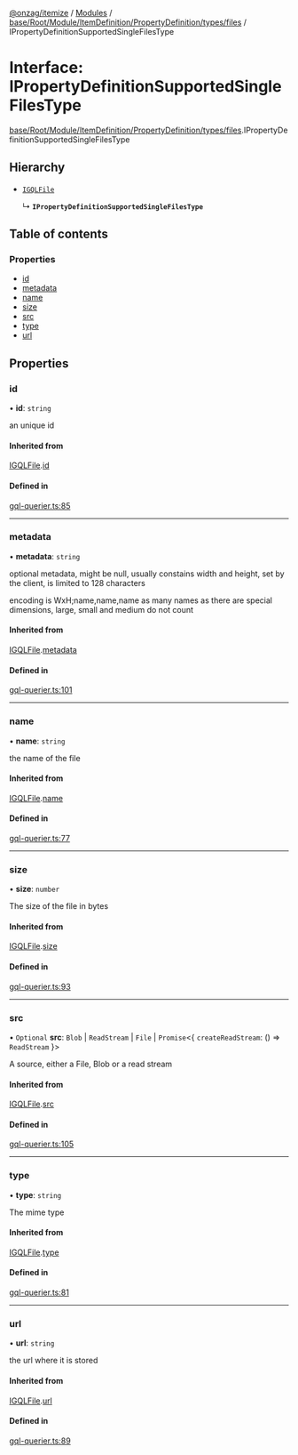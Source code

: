 [@onzag/itemize](../README.md) / [Modules](../modules.md) / [base/Root/Module/ItemDefinition/PropertyDefinition/types/files](../modules/base_Root_Module_ItemDefinition_PropertyDefinition_types_files.md) / IPropertyDefinitionSupportedSingleFilesType

# Interface: IPropertyDefinitionSupportedSingleFilesType

[base/Root/Module/ItemDefinition/PropertyDefinition/types/files](../modules/base_Root_Module_ItemDefinition_PropertyDefinition_types_files.md).IPropertyDefinitionSupportedSingleFilesType

## Hierarchy

- [`IGQLFile`](gql_querier.IGQLFile.md)

  ↳ **`IPropertyDefinitionSupportedSingleFilesType`**

## Table of contents

### Properties

- [id](base_Root_Module_ItemDefinition_PropertyDefinition_types_files.IPropertyDefinitionSupportedSingleFilesType.md#id)
- [metadata](base_Root_Module_ItemDefinition_PropertyDefinition_types_files.IPropertyDefinitionSupportedSingleFilesType.md#metadata)
- [name](base_Root_Module_ItemDefinition_PropertyDefinition_types_files.IPropertyDefinitionSupportedSingleFilesType.md#name)
- [size](base_Root_Module_ItemDefinition_PropertyDefinition_types_files.IPropertyDefinitionSupportedSingleFilesType.md#size)
- [src](base_Root_Module_ItemDefinition_PropertyDefinition_types_files.IPropertyDefinitionSupportedSingleFilesType.md#src)
- [type](base_Root_Module_ItemDefinition_PropertyDefinition_types_files.IPropertyDefinitionSupportedSingleFilesType.md#type)
- [url](base_Root_Module_ItemDefinition_PropertyDefinition_types_files.IPropertyDefinitionSupportedSingleFilesType.md#url)

## Properties

### id

• **id**: `string`

an unique id

#### Inherited from

[IGQLFile](gql_querier.IGQLFile.md).[id](gql_querier.IGQLFile.md#id)

#### Defined in

[gql-querier.ts:85](https://github.com/onzag/itemize/blob/f2db74a5/gql-querier.ts#L85)

___

### metadata

• **metadata**: `string`

optional metadata, might be null, usually constains width and
height, set by the client, is limited to 128 characters

encoding is WxH;name,name,name as many names as there are special
dimensions, large, small and medium do not count

#### Inherited from

[IGQLFile](gql_querier.IGQLFile.md).[metadata](gql_querier.IGQLFile.md#metadata)

#### Defined in

[gql-querier.ts:101](https://github.com/onzag/itemize/blob/f2db74a5/gql-querier.ts#L101)

___

### name

• **name**: `string`

the name of the file

#### Inherited from

[IGQLFile](gql_querier.IGQLFile.md).[name](gql_querier.IGQLFile.md#name)

#### Defined in

[gql-querier.ts:77](https://github.com/onzag/itemize/blob/f2db74a5/gql-querier.ts#L77)

___

### size

• **size**: `number`

The size of the file in bytes

#### Inherited from

[IGQLFile](gql_querier.IGQLFile.md).[size](gql_querier.IGQLFile.md#size)

#### Defined in

[gql-querier.ts:93](https://github.com/onzag/itemize/blob/f2db74a5/gql-querier.ts#L93)

___

### src

• `Optional` **src**: `Blob` \| `ReadStream` \| `File` \| `Promise`<{ `createReadStream`: () => `ReadStream`  }\>

A source, either a File, Blob or a read stream

#### Inherited from

[IGQLFile](gql_querier.IGQLFile.md).[src](gql_querier.IGQLFile.md#src)

#### Defined in

[gql-querier.ts:105](https://github.com/onzag/itemize/blob/f2db74a5/gql-querier.ts#L105)

___

### type

• **type**: `string`

The mime type

#### Inherited from

[IGQLFile](gql_querier.IGQLFile.md).[type](gql_querier.IGQLFile.md#type)

#### Defined in

[gql-querier.ts:81](https://github.com/onzag/itemize/blob/f2db74a5/gql-querier.ts#L81)

___

### url

• **url**: `string`

the url where it is stored

#### Inherited from

[IGQLFile](gql_querier.IGQLFile.md).[url](gql_querier.IGQLFile.md#url)

#### Defined in

[gql-querier.ts:89](https://github.com/onzag/itemize/blob/f2db74a5/gql-querier.ts#L89)
